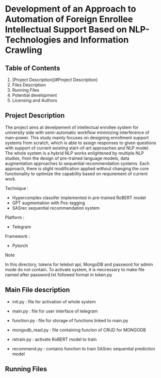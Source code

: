 # Development of an Approach to Automation of Foreign Enrollee Intellectual Support Based on NLP-Technologies and Information Crawling

## Table of Contents

1. [Project Description](#Project Description)
2. Files Description
3. Running Files
4. Potential development
5. Licensing and Authors

## Project Description
The project aims at develpement of intellectual enrollee system for university side with semi-automatic workflow minimizing interference of man-power. This study mainly focuses on designing enrollment support systems from scratch, which is able to assign responses to given questions with support of current existing start-of-art approaches and NLP model. The whole system is a hybrid NLP works enlightened by multiple NLP studies, from the design of pre-trained language models, data augmentation approaches to sequential recommendation systems. Each approach, there is slight modification applied without changing the core functionality to optimize the capability based on requirement of current work. 

Technique : 
* Hypercomplex classifer implemented in pre-trained RoBERT model
* GPT augmentation with Pos-tagging
* SASrec sequential recommendation system

Platform :
* Telegram

Framework :
* Pytorch

>[!NOTE]
>In this directory, tokens for telebot api, MongoDB and password for admin mode do not contain.
>To activate system, it is neccessary to make file named after password.txt followed format in token.py

## Main File description

* init.py : file for activation of whole system

* main.py : file for user interface of telegram

* function.py : file for storage of functions linked to main.py

* mongodb_read.py : file containing funcion of CRUD for MONGODB

* retrain.py : activate RoBERT model to train

* recommend.py : contains function to train SASrec sequential prediction model

## Running Files


